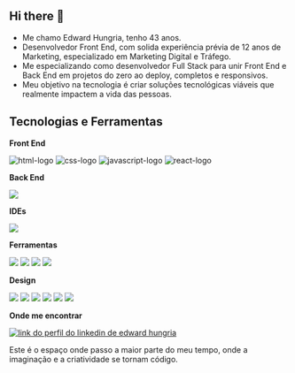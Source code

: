 ## Hi there 👋

- Me chamo Edward Hungria, tenho 43 anos.
- Desenvolvedor Front End, com solida experiência prévia de 12 anos de Marketing, especializado em Marketing Digital e 
Tráfego.
- Me especializando como desenvolvedor Full Stack para unir Front End e Back End em projetos do zero ao deploy, completos e responsivos.
- Meu objetivo na tecnologia é criar soluções tecnológicas viáveis que realmente impactem a vida das pessoas.

## Tecnologias e Ferramentas

**Front End**

<img src="https://img.shields.io/badge/HTML5-E34F26?style=for-the-badge&logo=html5&logoColor=white" alt="html-logo"/> <img src="https://img.shields.io/badge/CSS3-1572B6?style=for-the-badge&logo=css3&logoColor=white" alt="css-logo"/> <img src="https://img.shields.io/badge/JavaScript-323330?style=for-the-badge&logo=javascript&logoColor=F7DF1E" alt="javascript-logo"/> <img src="https://img.shields.io/badge/React-20232A?style=for-the-badge&logo=react&logoColor=61DAFB" alt="react-logo"/>

**Back End**

<img src="https://img.shields.io/badge/Node%20js-339933?style=for-the-badge&logo=nodedotjs&logoColor=white">

**IDEs**

<img src="https://img.shields.io/badge/VSCode-0078D4?style=for-the-badge&logo=visual%20studio%20code&logoColor=white">

**Ferramentas**

<img src="https://img.shields.io/badge/GIT-E44C30?style=for-the-badge&logo=git&logoColor=white"> <img src="https://img.shields.io/badge/GitHub-100000?style=for-the-badge&logo=github&logoColor=white"> <img src="https://img.shields.io/badge/Trello-0052CC?style=for-the-badge&logo=trello&logoColor=white"> <img src="https://img.shields.io/badge/Notion-000000?style=for-the-badge&logo=notion&logoColor=white"> 

**Design**

<img src="https://img.shields.io/badge/Behance-0054F7?style=for-the-badge&logo=behance&logoColor=white"> <img src="https://img.shields.io/badge/Figma-F24E1E?style=for-the-badge&logo=figma&logoColor=white"> <img src="https://img.shields.io/badge/Adobe%20Photoshop-31A8FF?style=for-the-badge&logo=Adobe%20Photoshop&logoColor=black"> <img src="https://img.shields.io/badge/Adobe%20Lightroom-31A8FF?style=for-the-badge&logo=Adobe%20Lightroom&logoColor=white"> <img src="https://img.shields.io/badge/Adobe%20InDesign-FF3366?style=for-the-badge&logo=Adobe%20InDesign&logoColor=white"> <img src="https://img.shields.io/badge/Adobe%20Illustrator-FF9A00?style=for-the-badge&logo=adobe%20illustrator&logoColor=white">

**Onde me encontrar**

<a href="https://www.linkedin.com/in/edwardhungria/" target="_blank">
    <img src="https://img.shields.io/badge/LinkedIn-0077B5?style=for-the-badge&logo=linkedin&logoColor=white" alt="link do perfil do linkedin de edward hungria">
</a>

Este é o espaço onde passo a maior parte do meu tempo, onde a imaginação e a criatividade se tornam código.

<!--
**edwardhungria-dev/edwardhungria-dev** is a ✨ _special_ ✨ repository because its `README.md` (this file) appears on your GitHub profile.

Here are some ideas to get you started:

- 🔭 I’m currently working on ...
- 🌱 I’m currently learning ...
- 👯 I’m looking to collaborate on ...
- 🤔 I’m looking for help with ...
- 💬 Ask me about ...
- 📫 How to reach me: ...
- 😄 Pronouns: ...
- ⚡ Fun fact: ...
-->
